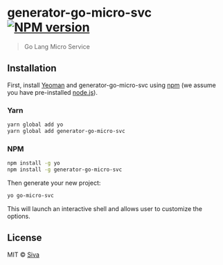 # generator-go-micro-svc [![NPM version][npm-image]][npm-url]
> Go Lang Micro Service

## Installation

First, install [Yeoman](http://yeoman.io) and generator-go-micro-svc using [npm](https://www.npmjs.com/) (we assume you have pre-installed [node.js](https://nodejs.org/)).

### Yarn

```bash
yarn global add yo
yarn global add generator-go-micro-svc
```

### NPM
```bash
npm install -g yo
npm install -g generator-go-micro-svc
```

Then generate your new project:

```bash
yo go-micro-svc
```
This will launch an interactive shell and allows user to customize the options.

## License

MIT © [Siva]()

[npm-image]: https://badge.fury.io/js/generator-go-micro-svc.svg
[npm-url]: https://npmjs.org/package/generator-go-micro-svc

